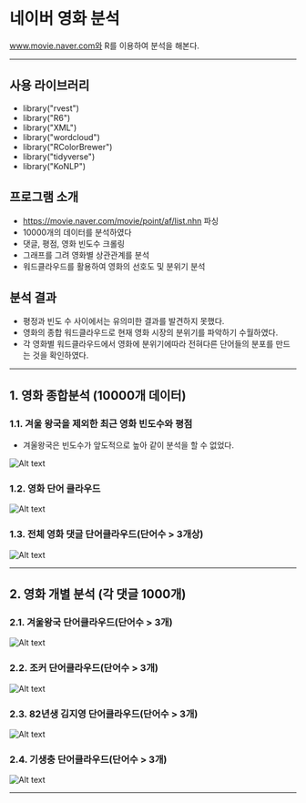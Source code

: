 # 네이버 영화 분석
www.movie.naver.com와 R를 이용하여 분석을 해본다.
****
<h2> 사용 라이브러리 </h2>

* library("rvest")
* library("R6")
* library("XML")
* library("wordcloud")
* library("RColorBrewer")
* library("tidyverse")   
* library("KoNLP")  

<h2> 프로그램 소개 </h2>

* https://movie.naver.com/movie/point/af/list.nhn 파싱
* 10000개의 데이터를 분석하였다
* 댓글, 평점, 영화 빈도수 크롤링
* 그래프를 그려 영화별 상관관계를 분석
* 워드클라우드를 활용하여 영화의 선호도 및 분위기 분석

<h2> 분석 결과 </h2>

* 평정과 빈도 수 사이에서는 유의미한 결과를 발견하지 못했다.
* 영화의 종합 워드클라우드로 현재 영화 시장의 분위기를 파악하기 수월하였다.
* 각 영화별 워드클라우드에서 영화에 분위기에따라 전혀다른 단어들의 분포를 만드는 것을 확인하였다.

 ****
 
<h2> 1. 영화 종합분석 (10000개 데이터) </h2>

<h3> 1.1. 겨울 왕국을 제외한 최근 영화 빈도수와 평점 </h3>

* 겨울왕국은 빈도수가 앞도적으로 높아 같이 분석을 할 수 없었다.

![Alt text](/img/movie_gragh.JPG)

<h3> 1.2. 영화 단어 클라우드 </h3>

![Alt text](/img/Movie_freg.JPG)

<h3> 1.3. 전체 영화 댓글 단어클라우드(단어수 > 3개상)  </h3>

![Alt text](/img/Movie_issue.JPG)

 ****

<h2> 2. 영화 개별 분석 (각 댓글 1000개) </h2>

<h3> 2.1. 겨울왕국 단어클라우드(단어수 > 3개)  </h3>

![Alt text](/img/frozen_issue.JPG)

<h3> 2.2. 조커 단어클라우드(단어수 > 3개)  </h3>

![Alt text](/img/Joker_issue.JPG)

<h3> 2.3. 82년생 김지영 단어클라우드(단어수 > 3개)  </h3>

![Alt text](/img/82_issue..JPG)

<h3> 2.4. 기생충 단어클라우드(단어수 > 3개)  </h3>

![Alt text](/img/helminth_issue.JPG)

 ****
